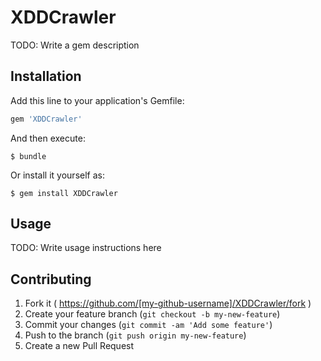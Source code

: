 # XDDCrawler

TODO: Write a gem description

## Installation

Add this line to your application's Gemfile:

```ruby
gem 'XDDCrawler'
```

And then execute:

    $ bundle

Or install it yourself as:

    $ gem install XDDCrawler

## Usage

TODO: Write usage instructions here

## Contributing

1. Fork it ( https://github.com/[my-github-username]/XDDCrawler/fork )
2. Create your feature branch (`git checkout -b my-new-feature`)
3. Commit your changes (`git commit -am 'Add some feature'`)
4. Push to the branch (`git push origin my-new-feature`)
5. Create a new Pull Request
